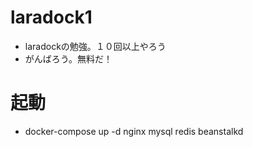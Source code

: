 # laradock1
- laradockの勉強。１０回以上やろう
- がんばろう。無料だ！

# 起動
- docker-compose up -d nginx mysql redis beanstalkd
